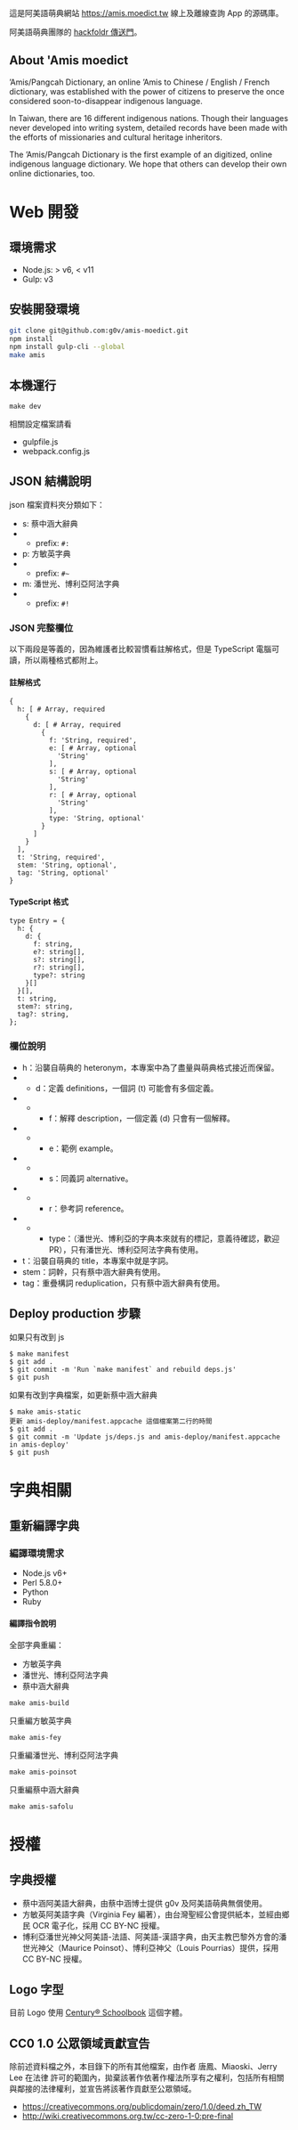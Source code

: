 這是阿美語萌典網站 <https://amis.moedict.tw> 線上及離線查詢 App 的源碼庫。

阿美語萌典團隊的 [hackfoldr 傳送門](https://beta.hackfoldr.org/11BRa7Ftnni8Q1NRdjwS378BgBz832UY4uIr-d0J0YpM)。

## About 'Amis moedict

’Amis/Pangcah Dictionary, an online ’Amis to Chinese / English / French dictionary, was established with the power of citizens to preserve the once considered soon-to-disappear indigenous language.

In Taiwan, there are 16 different indigenous nations. Though their languages never developed into writing system, detailed records have been made with the efforts of missionaries and cultural heritage inheritors.

The ’Amis/Pangcah Dictionary is the first example of an digitized, online indigenous language dictionary. We hope that others can develop their own online dictionaries, too.

# Web 開發

## 環境需求

* Node.js: > v6, < v11
* Gulp: v3

## 安裝開發環境

```sh
git clone git@github.com:g0v/amis-moedict.git
npm install
npm install gulp-cli --global
make amis
```

## 本機運行

```
make dev
```

相關設定檔案請看

* gulpfile.js
* webpack.config.js

## JSON 結構說明

json 檔案資料夾分類如下：

* s: 蔡中涵大辭典
* * prefix: `#:`
* p: 方敏英字典
* * prefix: `#~`
* m: 潘世光、博利亞阿法字典
* * prefix: `#!`

### JSON 完整欄位

以下兩段是等義的，因為維護者比較習慣看註解格式，但是 TypeScript 電腦可讀，所以兩種格式都附上。

#### 註解格式

    {
      h: [ # Array, required
        {
          d: [ # Array, required
            {
              f: 'String, required',
              e: [ # Array, optional
                'String'
              ],
              s: [ # Array, optional
                'String'
              ],
              r: [ # Array, optional
                'String'
              ],
              type: 'String, optional'
            }
          ]
        }
      ],
      t: 'String, required',
      stem: 'String, optional',
      tag: 'String, optional'
    }

#### TypeScript 格式

    type Entry = {
      h: {
        d: {
          f: string,
          e?: string[],
          s?: string[],
          r?: string[],
          type?: string
        }[]
      }[],
      t: string,
      stem?: string,
      tag?: string,
    };

### 欄位說明

* h：沿襲自萌典的 heteronym，本專案中為了盡量與萌典格式接近而保留。
* * d：定義 definitions，一個詞 (t) 可能會有多個定義。
* * * f：解釋 description，一個定義 (d) 只會有一個解釋。
* * * e：範例 example。
* * * s：同義詞 alternative。
* * * r：參考詞 reference。
* * * type：（潘世光、博利亞的字典本來就有的標記，意義待確認，歡迎 PR），只有潘世光、博利亞阿法字典有使用。
* t：沿襲自萌典的 title，本專案中就是字詞。
* stem：詞幹，只有蔡中涵大辭典有使用。
* tag：重疊構詞 reduplication，只有蔡中涵大辭典有使用。

## Deploy production 步驟

如果只有改到 js

```
$ make manifest
$ git add .
$ git commit -m 'Run `make manifest` and rebuild deps.js'
$ git push
```

如果有改到字典檔案，如更新蔡中涵大辭典

```
$ make amis-static
更新 amis-deploy/manifest.appcache 這個檔案第二行的時間
$ git add .
$ git commit -m 'Update js/deps.js and amis-deploy/manifest.appcache in amis-deploy'
$ git push
```

# 字典相關

## 重新編譯字典

### 編譯環境需求

* Node.js v6+
* Perl 5.8.0+
* Python
* Ruby

#### 編譯指令說明

全部字典重編：

* 方敏英字典
* 潘世光、博利亞阿法字典
* 蔡中涵大辭典

```
make amis-build
```

只重編方敏英字典

```
make amis-fey
```

只重編潘世光、博利亞阿法字典

```
make amis-poinsot
```

只重編蔡中涵大辭典

```
make amis-safolu
```

# 授權

## 字典授權

* 蔡中涵阿美語大辭典，由蔡中涵博士提供 g0v 及阿美語萌典無償使用。
* 方敏英阿美語字典（Virginia Fey 編著），由台灣聖經公會提供紙本，並經由鄉民 OCR 電子化，採用 CC BY-NC 授權。
* 博利亞潘世光神父阿美語-法語、阿美語-漢語字典，由天主教巴黎外方會的潘世光神父（Maurice Poinsot）、博利亞神父（Louis Pourrias）提供，採用 CC BY-NC 授權。


## Logo 字型

目前 Logo 使用 [Century® Schoolbook](https://www.myfonts.com/fonts/bitstream/century-schoolbook/) 這個字體。

## CC0 1.0 公眾領域貢獻宣告

除前述資料檔之外，本目錄下的所有其他檔案，由作者 唐鳳、Miaoski、Jerry Lee 在法律
許可的範圍內，拋棄該著作依著作權法所享有之權利，包括所有相關
與鄰接的法律權利，並宣告將該著作貢獻至公眾領域。

* <https://creativecommons.org/publicdomain/zero/1.0/deed.zh_TW>
* <http://wiki.creativecommons.org.tw/cc-zero-1-0:pre-final>

